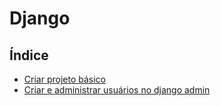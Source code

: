 # Django

## Índice

- [Criar projeto básico](https://github.com/Dirack/Estudos/tree/master/Python/django/criar_projeto_basico#criar-projeto-b%C3%A1sico)
- [Criar e administrar usuários no django admin](https://github.com/Dirack/Estudos/tree/master/Python/django/superUser#criar-e-administrar-usu%C3%A1rios-no-django-admin)
